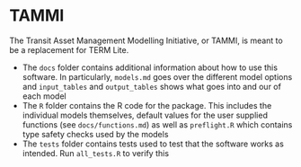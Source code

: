 # TAMMI

The Transit Asset Management Modelling Initiative, or TAMMI, is meant to be a replacement for TERM Lite.

- The `docs` folder contains additional information about how to use this software. In particularly, `models.md` goes over the different model options and `input_tables` and `output_tables` shows what goes into and our of each model
- The `R` folder contains the R code for the package. This includes the individual models themselves, default values for the user supplied functions (see `docs/functions.md`) as well as `preflight.R` which contains type safety checks used by the models
- The `tests` folder contains tests used to test that the software works as intended. Run `all_tests.R` to verify this
